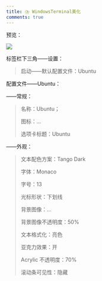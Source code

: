 ```yaml
---
title: ⛈️ WindowsTerminal美化
comments: true
---
```


预览：

<img src="https://my-gallery-1306340269.cos.ap-beijing.myqcloud.com/mastermao/image-20211024065230434.png"/>

标签栏下三角——设置：

> 启动——默认配置文件：Ubuntu

配置文件——Ubuntu：

——常规：

>名称：Ubuntu；
>
>图标：...
>
>选项卡标题：Ubuntu

——外观：

>文本配色方案：Tango Dark
>
>字体：Monaco
>
>字号：13
>
>光标形状：下划线
>
>背景图像：...
>
>背景图像不透明度：50%
>
>文本格式化：亮色
>
>亚克力效果：开
>
>Acrylic 不透明度：70%
>
>滚动条可见性：隐藏

